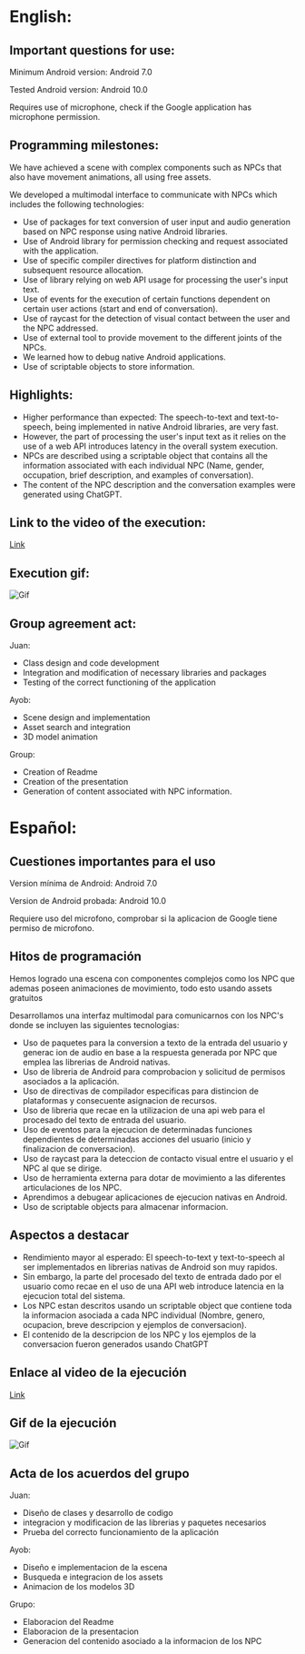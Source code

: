 # English:
## Important questions for use:

Minimum Android version: Android 7.0

Tested Android version: Android 10.0

Requires use of microphone, check if the Google application has microphone permission.

## Programming milestones:

We have achieved a scene with complex components such as NPCs that also have movement animations, all using free assets.

We developed a multimodal interface to communicate with NPCs which includes the following technologies:
- Use of packages for text conversion of user input and audio generation based on NPC response using native Android libraries.
- Use of Android library for permission checking and request associated with the application.
- Use of specific compiler directives for platform distinction and subsequent resource allocation.
- Use of library relying on web API usage for processing the user's input text.
- Use of events for the execution of certain functions dependent on certain user actions (start and end of conversation).
- Use of raycast for the detection of visual contact between the user and the NPC addressed.
- Use of external tool to provide movement to the different joints of the NPCs.
- We learned how to debug native Android applications.
- Use of scriptable objects to store information.

## Highlights:

- Higher performance than expected: The speech-to-text and text-to-speech, being implemented in native Android libraries, are very fast.
- However, the part of processing the user's input text as it relies on the use of a web API introduces latency in the overall system execution.
- NPCs are described using a scriptable object that contains all the information associated with each individual NPC (Name, gender, occupation, brief description, and examples of conversation).
- The content of the NPC description and the conversation examples were generated using ChatGPT.

## Link to the video of the execution:

[Link](https://drive.google.com/file/d/1B93Us3VGfMXEUgijWwgMgUeUyNCyubeY/view?usp=sharing)

## Execution gif:

![Gif](https://github.com/alu0101325583/Gpt_Powered_Npcs_Vr_Demo/blob/main/Screen_Recording_20230118-202102_GPT3_Npcs_AdobeExpress.gif)

## Group agreement act:

Juan:
- Class design and code development
- Integration and modification of necessary libraries and packages
- Testing of the correct functioning of the application

Ayob:
- Scene design and implementation
- Asset search and integration
- 3D model animation

Group:
- Creation of Readme
- Creation of the presentation
- Generation of content associated with NPC information.

# Español:
## Cuestiones importantes para el uso

Version mínima de Android: Android 7.0

Version de Android probada: Android 10.0

Requiere uso del microfono, comprobar si la aplicacion de Google tiene permiso de microfono.

## Hitos de programación

Hemos logrado una escena con componentes complejos como los NPC que ademas poseen animaciones de movimiento, todo esto usando assets gratuitos

Desarrollamos una interfaz multimodal para comunicarnos con los NPC's donde se incluyen las siguientes tecnologias: 
- Uso de paquetes para la conversion a texto de la entrada del usuario y generac ion de audio en base a la respuesta generada por NPC que emplea las librerias de Android nativas.
- Uso de libreria de Android para comprobacion y solicitud de permisos asociados a la aplicación.
- Uso de directivas de compilador especificas para distincion de plataformas y consecuente asignacion de recursos.
- Uso de libreria que recae en la utilizacion de una api web para el procesado del texto de entrada del usuario.
- Uso de eventos para la ejecucion de determinadas funciones dependientes de determinadas acciones del usuario (inicio y finalizacion de conversacion).
- Uso de raycast para la deteccion de contacto visual entre el usuario y el NPC al que se dirige.
- Uso de herramienta externa para dotar de movimiento a las diferentes articulaciones de los NPC.
- Aprendimos a debugear aplicaciones de ejecucion nativas en Android.
- Uso de scriptable objects para almacenar informacion.

## Aspectos a destacar

- Rendimiento mayor al esperado: El speech-to-text y text-to-speech al ser implementados en librerias nativas de Android son muy rapidos.
- Sin embargo, la parte del procesado del texto de entrada dado por el usuario como recae en el uso de una API web introduce latencia en la ejecucion total del sistema.
- Los NPC estan descritos usando un scriptable object que contiene toda la informacion asociada a cada NPC individual (Nombre, genero, ocupacion, breve descripcion y ejemplos de conversacion).
- El contenido de la descripcion de los NPC y los ejemplos de la conversacion fueron generados usando ChatGPT

## Enlace al video de la ejecución

[Link](https://drive.google.com/file/d/1B93Us3VGfMXEUgijWwgMgUeUyNCyubeY/view?usp=sharing)

## Gif de la ejecución

![Gif](https://github.com/alu0101325583/Gpt_Powered_Npcs_Vr_Demo/blob/main/Screen_Recording_20230118-202102_GPT3_Npcs_AdobeExpress.gif)

## Acta de los acuerdos del grupo

Juan: 
- Diseño de clases y desarrollo de codigo
- integracion y modificacion de las librerias y paquetes necesarios
- Prueba del correcto funcionamiento de la aplicación

Ayob: 
- Diseño e implementacion de la escena
- Busqueda e integracion de los assets
- Animacion de los modelos 3D

Grupo: 
- Elaboracion del Readme
- Elaboracion de la presentacion
- Generacion del contenido asociado a la informacion de los NPC

